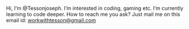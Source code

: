 Hi, I’m @Tessonjoseph. I’m interested in coding, gaming etc. I’m currently learning to code deeper. How to reach me you ask? Just mail me on this email id: workwithtesson@gmail.com

<!---
Tessonjoseph/Tessonjoseph is a ✨ special ✨ repository because its `README.md` (this file) appears on your GitHub profile.
You can click the Preview link to take a look at your changes.
--->
